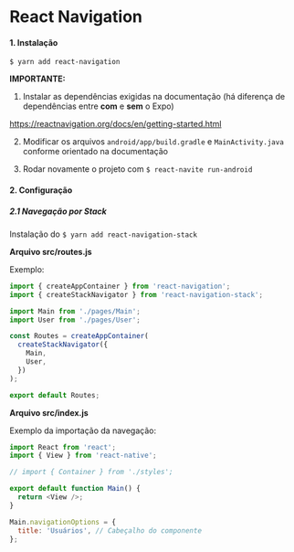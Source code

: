 # React Navigation

#### 1. Instalação

`$ yarn add react-navigation`

**IMPORTANTE:**

1. Instalar as dependências exigidas na documentação (há diferença de dependências entre **com** e **sem** o Expo)

https://reactnavigation.org/docs/en/getting-started.html

2. Modificar os arquivos `android/app/build.gradle` e `MainActivity.java` conforme orientado na documentação

3. Rodar novamente o projeto com `$ react-navite run-android`

#### 2. Configuração

##### 2.1 Navegação por Stack

Instalação do `$ yarn add react-navigation-stack`

**Arquivo src/routes.js**

Exemplo:

```js
import { createAppContainer } from 'react-navigation';
import { createStackNavigator } from 'react-navigation-stack';

import Main from './pages/Main';
import User from './pages/User';

const Routes = createAppContainer(
  createStackNavigator({
    Main,
    User,
  })
);

export default Routes;
```

**Arquivo src/index.js**

Exemplo da importação da navegação:

```js
import React from 'react';
import { View } from 'react-native';

// import { Container } from './styles';

export default function Main() {
  return <View />;
}

Main.navigationOptions = {
  title: 'Usuários', // Cabeçalho do componente
}; 

```